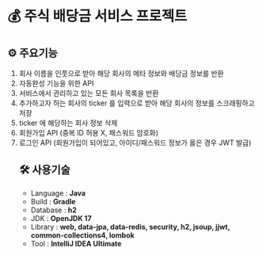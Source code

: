 # 💰 주식 배당금 서비스 프로젝트

## ⚙ 주요기능
<ol>
  <li>회사 이름을 인풋으로 받아 해당 회사의 메타 정보와 배당금 정보를 반환</li>
  <li>자동완성 기능을 위한 API</li>
  <li>서비스에서 관리하고 있는 모든 회사 목록을 반환</li>
  <li>추가하고자 하는 회사의 ticker 를 입력으로 받아 해당 회사의 정보를 스크래핑하고 저장</li>
  <li>ticker 에 해당하는 회사 정보 삭제</li>
  <li>회원가입 API (중복 ID 허용 X, 패스워드 암호화)</li>
  <li>로그인 API (회원가입이 되어있고, 아이디/패스워드 정보가 옳은 경우 JWT 발급)</li>

## 🛠 사용기술
<ul>
  <li>Language : <strong>Java</strong></li>
  <li>Build : <strong>Gradle</strong></li>
  <li>Database : <strong>h2</strong></li>
  <li>JDK : <strong>OpenJDK 17</strong></li>
  <li>Library : <strong>web, data-jpa, data-redis, security, h2, jsoup, jjwt, common-collections4, lombok</strong></li>
  <li>Tool : <strong>IntelliJ IDEA Ultimate</strong></li>
</ul>
